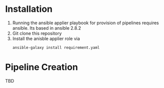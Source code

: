 # Installation
1) Running the ansible applier playbook for provision of pipelines requires ansible. Its based in ansible 2.8.2
2) Git clone this repository
3) Install the anisble applier role via
   ```
   ansible-galaxy install requirement.yaml
   ```

# Pipeline Creation
TBD

